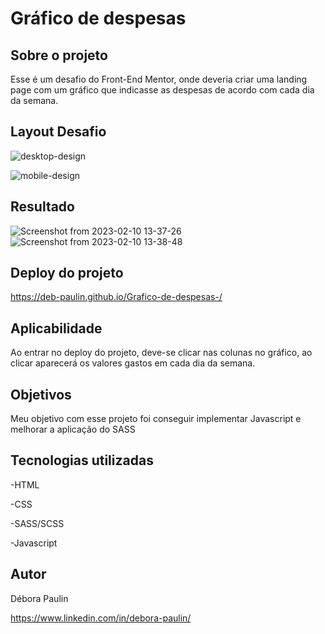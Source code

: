 # Gráfico de despesas

## Sobre o projeto
Esse é um desafio do Front-End Mentor, onde deveria criar uma landing page com um gráfico que indicasse as despesas de acordo com cada dia da semana. 

## Layout Desafio
![desktop-design](https://user-images.githubusercontent.com/113848968/225643167-f5adf3fc-32e9-496e-b7a0-f97b79045933.jpg)

![mobile-design](https://user-images.githubusercontent.com/113848968/225643103-61aac50e-1e97-4f7c-911f-a18a72eb3ec3.jpg)


## Resultado
![Screenshot from 2023-02-10 13-37-26](https://user-images.githubusercontent.com/113848968/218146974-bca747ee-79a5-46a6-a583-aa44d938ace9.png)
![Screenshot from 2023-02-10 13-38-48](https://user-images.githubusercontent.com/113848968/218147224-9bcff7a3-7a25-48a6-8c8f-95c32c98d26e.png)

## Deploy do projeto 
https://deb-paulin.github.io/Grafico-de-despesas-/

## Aplicabilidade 
Ao entrar no deploy do projeto, deve-se clicar nas colunas no gráfico, ao clicar aparecerá os valores gastos em cada dia da semana. 

## Objetivos
Meu objetivo com esse projeto foi conseguir implementar Javascript e melhorar a aplicação do SASS

## Tecnologias utilizadas
-HTML 

-CSS

-SASS/SCSS

-Javascript

## Autor

Débora Paulin

https://www.linkedin.com/in/debora-paulin/

